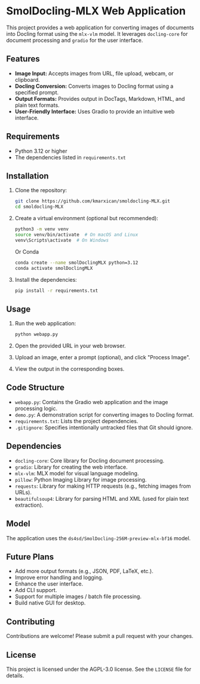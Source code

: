 # SmolDocling-MLX Web Application

This project provides a web application for converting images of documents into Docling format using the `mlx-vlm` model. It leverages `docling-core` for document processing and `gradio` for the user interface.

## Features

*   **Image Input:** Accepts images from URL, file upload, webcam, or clipboard.
*   **Docling Conversion:** Converts images to Docling format using a specified prompt.
*   **Output Formats:** Provides output in DocTags, Markdown, HTML, and plain text formats.
*   **User-Friendly Interface:** Uses Gradio to provide an intuitive web interface.

## Requirements

*   Python 3.12 or higher
*   The dependencies listed in `requirements.txt`

## Installation

1.  Clone the repository:

    ```bash
    git clone https://github.com/kmarxican/smoldocling-MLX.git
    cd smoldocling-MLX
    ```

2.  Create a virtual environment (optional but recommended):

    ```bash
    python3 -m venv venv
    source venv/bin/activate  # On macOS and Linux
    venv\Scripts\activate  # On Windows
    ```

    Or Conda

    ```bash
    conda create --name smolDoclingMLX python=3.12
    conda activate smolDoclingMLX
    ```

3.  Install the dependencies:

    ```bash
    pip install -r requirements.txt
    ```

## Usage

1.  Run the web application:

    ```bash
    python webapp.py
    ```

2.  Open the provided URL in your web browser.

3.  Upload an image, enter a prompt (optional), and click "Process Image".

4.  View the output in the corresponding boxes.

## Code Structure

*   `webapp.py`: Contains the Gradio web application and the image processing logic.
*   `demo.py`: A demonstration script for converting images to Docling format.
*   `requirements.txt`: Lists the project dependencies.
*   `.gitignore`: Specifies intentionally untracked files that Git should ignore.

## Dependencies

*   `docling-core`: Core library for Docling document processing.
*   `gradio`: Library for creating the web interface.
*   `mlx-vlm`: MLX model for visual language modeling.
*   `pillow`: Python Imaging Library for image processing.
*   `requests`: Library for making HTTP requests (e.g., fetching images from URLs).
*   `beautifulsoup4`: Library for parsing HTML and XML (used for plain text extraction).

## Model

The application uses the `ds4sd/SmolDocling-256M-preview-mlx-bf16` model.

## Future Plans

*   Add more output formats (e.g., JSON, PDF, LaTeX, etc.).
*   Improve error handling and logging.
*   Enhance the user interface.
*   Add CLI support.
*   Support for multiple images / batch file processing.
*   Build native GUI for desktop.

## Contributing

Contributions are welcome! Please submit a pull request with your changes.

## License

This project is licensed under the AGPL-3.0 license. See the `LICENSE` file for details.

